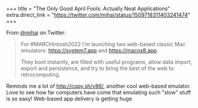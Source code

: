 +++
title = "The Only Good April Fools: Actually Neat Applications"
extra.direct_link = "https://twitter.com/mihai/status/1509718311403241474"
+++

From [@mihai](https://twitter.com/mihai) on Twitter:

> For #MARCHintosh2022 I'm launching two web-based classic Mac emulators: <https://system7.app> and <https://macos8.app>.
> 
> They boot instantly, are filled with useful programs, allow data import, export and persistence, and try to bring the best of the web to retrocomputing.

Reminds me a lot of <http://copy.sh/v86/>, another cool web-based emulator. Love to see how far computers have come that emulating such "slow" stuff is so easy! Web-based app delivery is getting huge
